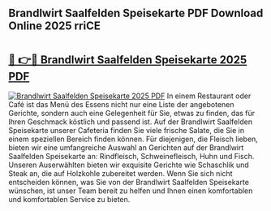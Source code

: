 ## Brandlwirt Saalfelden Speisekarte PDF Download Online 2025 rriCE

# <h2><a href="http://gcd9q1.nevu.top/?p=Brandlwirt+Saalfelden+Speisekarte">🔗 👉🔴 Brandlwirt Saalfelden Speisekarte 2025 PDF</a></h2>

[![Brandlwirt Saalfelden Speisekarte 2025 PDF](https://i.imgur.com/dBaPXMq.png)](http://gcd9q1.nevu.top/?p=Brandlwirt+Saalfelden+Speisekarte)
In einem Restaurant oder Café ist das Menü des Essens nicht nur eine Liste der angebotenen Gerichte, sondern auch eine Gelegenheit für Sie, etwas zu finden, das für Ihren Geschmack köstlich und passend ist. Auf der Brandlwirt Saalfelden Speisekarte unserer Cafeteria finden Sie viele frische Salate, die Sie in einem speziellen Bereich finden können. Für diejenigen, die Fleisch lieben, bieten wir eine umfangreiche Auswahl an Gerichten auf der Brandlwirt Saalfelden Speisekarte an: Rindfleisch, Schweinefleisch, Huhn und Fisch. Unseren Auserwählten bieten wir exquisite Gerichte wie Schaschlik und Steak an, die auf Holzkohle zubereitet werden. Wenn Sie sich nicht entscheiden können, was Sie von der Brandlwirt Saalfelden Speisekarte wünschen, ist unser Team bereit zu helfen und Ihnen einen komfortablen und komfortablen Service zu bieten.
